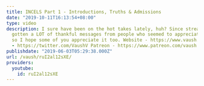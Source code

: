 ```yaml
---
title: INCELS Part 1 - Introductions, Truths & Admissions
date: "2019-10-11T16:13:54+08:00"
type: video
description: I sure have been on the hot takes lately, huh? Since streaming this I've
  gotten a LOT of thankful messages from people who seemed to appreciate the discussion,
  so I hope some of you appreciate it too. Website - https://www.vaush.gg/ Twitter
  - https://twitter.com/VaushV Patreon - https://www.patreon.com/vaush Donate - https://www.paypal.me/vaush
publishdate: "2019-06-03T05:29:38.000Z"
url: /vaush/ruI2al12sXE/
providers:
  youtube:
    id: ruI2al12sXE
---
```

